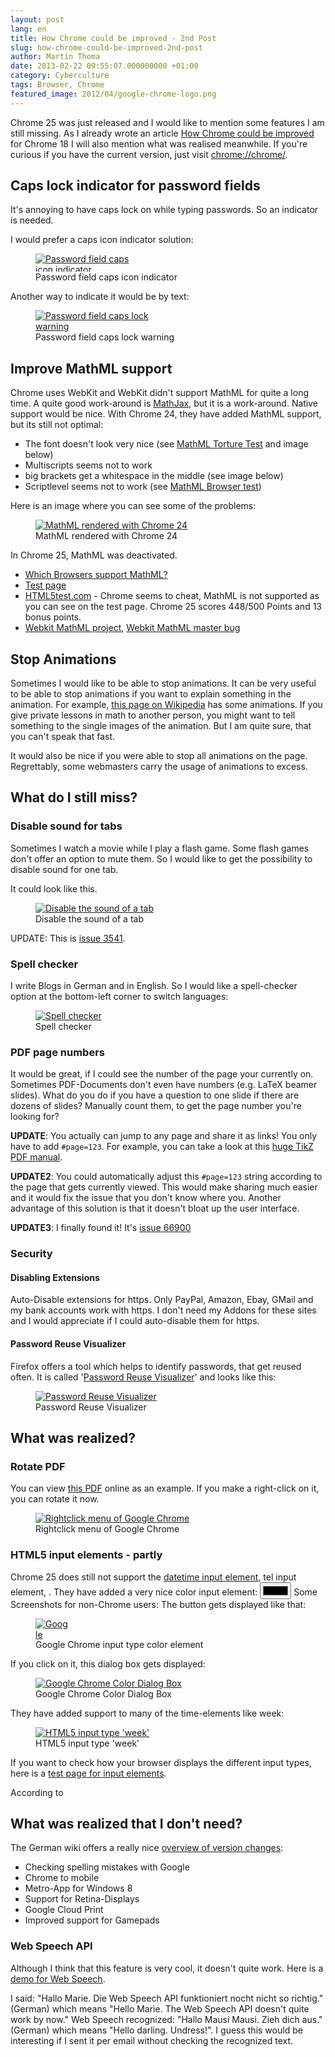 ```yaml
---
layout: post
lang: en
title: How Chrome could be improved - 2nd Post
slug: how-chrome-could-be-improved-2nd-post
author: Martin Thoma
date: 2013-02-22 09:55:07.000000000 +01:00
category: Cyberculture
tags: Browser, Chrome
featured_image: 2012/04/google-chrome-logo.png
---
```

Chrome 25 was just released and I would like to mention some features I am still missing. As I already wrote an article <a href="../how-chrome-could-be-improved/">How Chrome could be improved</a> for Chrome 18 I will also mention what  was realised meanwhile. If you're curious if you have the current version, just visit <a href="chrome://chrome/">chrome://chrome/</a>.

<h2>Caps lock indicator for password fields</h2>
It's annoying to have caps lock on while typing passwords. So an indicator is needed.

I would prefer a caps icon indicator solution:
<figure class="alignnone">
            <a href="../images/2013/02/password-field-caps-icon-indicator.png"><img src="../images/2013/02/password-field-caps-icon-indicator.png" alt="Password field caps icon indicator" style="max-width:160px;max-height:29px;" class="size-full wp-image-76613"/></a>
            <figcaption class="text-center">Password field caps icon indicator</figcaption>
        </figure>

Another way to indicate it would be by text:
<figure class="alignnone">
            <a href="../images/2013/02/password-field-caps-warning.png"><img src="../images/2013/02/password-field-caps-warning.png" alt="Password field caps lock warning" style="max-width:236px;max-height:67px;" class="size-full wp-image-76614"/></a>
            <figcaption class="text-center">Password field caps lock warning</figcaption>
        </figure>

<h2>Improve MathML support</h2>
Chrome uses WebKit and WebKit didn't support MathML for quite a long time. A quite good work-around is <a href="http://www.mathjax.org/">MathJax</a>, but it is a work-around. Native support would be nice. With Chrome 24, they have added MathML support, but its still not optimal:
<ul>
  <li>The font doesn't look very nice (see <a href="http://www.mozilla.org/projects/mathml/demo/texvsmml.html">MathML Torture Test</a> and image below)</li>
  <li>Multiscripts seems not to work</li>
  <li>big brackets get a whitespace in the middle (see image below)</li>
  <li>Scriptlevel seems not to work (see <a href="https://eyeasme.com/Joe/MathML/MathML_browser_test">MathML Browser test</a>)</li>
</ul>

Here is an image where you can see some of the problems:
<figure class="aligncenter">
            <a href="../images/2013/01/mathml-chrome24-rendering.png"><img src="../images/2013/01/mathml-chrome24-rendering.png" alt="MathML rendered with Chrome 24" style="max-width:621px;max-height:60px" class="size-full wp-image-53981"/></a>
            <figcaption class="text-center">MathML rendered with Chrome 24</figcaption>
        </figure>

In Chrome 25, MathML was deactivated.

<ul>
  <li><a href="http://caniuse.com/mathml">Which Browsers support MathML?</a></li>
  <li><a href="http://www.w3.org/Math/XSL/csmall2.xml">Test page</a></li>
  <li><a href="http://html5test.com/">HTML5test.com</a> - Chrome seems to cheat, MathML is not supported as you can see on the test page. Chrome 25 scores 448/500 Points and 13 bonus points.</li>
  <li><a href="https://trac.webkit.org/wiki/MathML">Webkit MathML project</a>, <a href="https://bugs.webkit.org/show_bug.cgi?id=3251">Webkit MathML master bug</a></li>
</ul>

<h2>Stop Animations</h2>
Sometimes I would like to be able to stop animations. It can be very useful to be able to stop animations if you want to explain something in the animation. For example, <a href="http://de.wikipedia.org/wiki/Kurvenintegral#Kurvenintegral_erster_Art">this page on Wikipedia</a> has some animations. If you give private lessons in math to another person, you might want to tell something to the single images of the animation. But I am quite sure, that you can't speak that fast.

It would also be nice if you were able to stop all animations on the page. Regrettably, some webmasters carry the usage of animations to excess.

<h2>What do I still miss?</h2>
<h3>Disable sound for tabs</h3>
Sometimes I watch a movie while I play a flash game. Some flash games don't offer an option to mute them. So I would like to get the possibility to disable sound for one tab.

It could look like this.
<figure class="aligncenter">
            <a href="../images/2012/04/disable-tab-sound-300x172.png"><img src="../images/2012/04/disable-tab-sound-300x172.png" alt="Disable the sound of a tab" style="max-width:300px;max-height:172px" class="size-medium wp-image-20981"/></a>
            <figcaption class="text-center">Disable the sound of a tab</figcaption>
        </figure>

UPDATE: This is <a href="https://code.google.com/p/chromium/issues/detail?id=3541">issue 3541</a>.

<h3>Spell checker</h3>
I write Blogs in German and in English. So I would like a spell-checker option at the bottom-left corner to switch languages:
<figure class="aligncenter">
            <a href="../images/2012/04/spell-checker.png"><img src="../images/2012/04/spell-checker.png" alt="Spell checker" style="max-width:698px;max-height:91px" class="size-full wp-image-21021"/></a>
            <figcaption class="text-center">Spell checker</figcaption>
        </figure>

<h3>PDF page numbers</h3>
It would be great, if I could see the number of the page your currently on. Sometimes PDF-Documents don't even have numbers (e.g. LaTeX beamer slides). What do you do if you have a question to one slide if there are dozens of slides? Manually count them, to get the page number you're looking for?

<strong>UPDATE</strong>: You actually can jump to any page and share it as links! You only have to add <code>#page=123</code>.
For example, you can take a look at this <a href="http://paws.wcu.edu/tsfoguel/tikzpgfmanual.pdf#page231">huge TikZ PDF manual</a>.

<strong>UPDATE2</strong>: You could automatically adjust this <code>#page=123</code> string according to the page that gets currently viewed. This would make sharing much easier and it would fix the issue that you don't know where you. Another advantage of this solution is that it doesn't bloat up the user interface.

<strong>UPDATE3</strong>: I finally found it! It's <a href="https://code.google.com/p/chromium/issues/detail?id=66900">issue 66900</a>

<h3>Security</h3>
<h4>Disabling Extensions</h4>
Auto-Disable extensions for https. Only PayPal, Amazon, Ebay, GMail and my bank accounts work with https. I don't need my Addons for these sites and I would appreciate if I could auto-disable them for https.

<h4>Password Reuse Visualizer</h4>
Firefox offers a tool which helps to identify passwords, that get reused often. It is called '<a href='https://addons.mozilla.org/de/firefox/addon/password-reuse-visualizer/'>Password Reuse Visualizer</a>' and looks like this:

<figure class="aligncenter">
            <a href="../images/2012/04/password-reuse.png"><img src="../images/2012/04/password-reuse.png" alt="Password Reuse Visualizer" style="max-width:300px;max-height:269px" class="size-full wp-image-21101"/></a>
            <figcaption class="text-center">Password Reuse Visualizer</figcaption>
        </figure>

<h2>What was realized?</h2>
<h3>Rotate PDF</h3>
You can view <a href="http://cloud.github.com/downloads/MartinThoma/free-books/01-A-Study-in-Scarlet.pdf">this PDF</a> online as an example. If you make a right-click on it, you can rotate it now.

<figure class="aligncenter">
            <a href="../images/2012/08/pdf-chrome-rightclick-menu.png"><img src="../images/2012/08/pdf-chrome-rightclick-menu.png" alt="Rightclick menu of Google Chrome" style="max-width:412px;max-height:338px" class="size-full wp-image-42081"/></a>
            <figcaption class="text-center">Rightclick menu of Google Chrome</figcaption>
        </figure>

<h3>HTML5 input elements - partly</h3>
Chrome 25 does still not support the <a href="http://www.w3schools.com/html5/html5_form_input_types.asp">datetime input element</a>, tel input element, .
They have added a very nice color input element:
<input type="color" />
Some Screenshots for non-Chrome users:
The button gets displayed like that:
<figure class="aligncenter">
            <a href="../images/2012/08/chrome-color-chooser.png"><img src="../images/2012/08/chrome-color-chooser.png" alt="Google Chrome input type color element" style="max-width:55px;max-height:33px" class="size-full wp-image-42051"/></a>
            <figcaption class="text-center">Google Chrome input type color element</figcaption>
        </figure>
If you click on it, this dialog box gets displayed:
<figure class="aligncenter">
            <a href="../images/2012/08/chrome-color-dialog.png"><img src="../images/2012/08/chrome-color-dialog.png" alt="Google Chrome Color Dialog Box" style="max-width:540px;max-height:315px" class="size-full wp-image-42061"/></a>
            <figcaption class="text-center">Google Chrome Color Dialog Box</figcaption>
        </figure>

They have added support to many of the time-elements like week:
<figure class="aligncenter">
            <a href="../images/2013/02/html5-week.png"><img src="../images/2013/02/html5-week.png" alt="HTML5 input type 'week'" style="max-width:462px;max-height:298px" class="size-full wp-image-58061"/></a>
            <figcaption class="text-center">HTML5 input type 'week'</figcaption>
        </figure>

If you want to check how your browser displays the different input types, here is a <a href="http://www.martin-thoma.de/html5/input.php">test page for input elements</a>.

According to

<h2>What was realized that I don't need?</h2>
The German wiki offers a really nice <a href="http://de.wikipedia.org/wiki/Google_Chrome#Versionsgeschichte">overview of version changes</a>:
<ul>
  <li>Checking spelling mistakes with Google</li>
  <li>Chrome to mobile</li>
  <li>Metro-App for Windows 8</li>
  <li>Support for Retina-Displays</li>
  <li>Google Cloud Print</li>
  <li>Improved support for Gamepads</li>
</ul>

<h3>Web Speech API</h3>
Although I think that this feature is very cool, it doesn't quite work. Here is a <a href="https://www.google.com/intl/en/chrome/demos/speech.html">demo for Web Speech</a>.

I said: "Hallo Marie. Die Web Speech API funktioniert nocht nicht so richtig." (German)
which means "Hello Marie. The Web Speech API doesn't quite work by now."
Web Speech recognized: "Hallo Mausi Mausi. Zieh dich aus." (German)
which means "Hello darling. Undress!".
I guess this would be interesting if I sent it per email without checking the recognized text.
